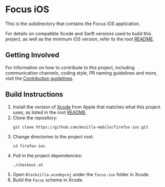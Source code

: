 # Focus iOS

This is the subdirectory that contains the Focus iOS application.

For details on compatible Xcode and Swift versions used to build this project, as well as the minimum iOS version, refer to the root [README](../README.md).

## Getting Involved

For information on how to contribute to this project, including communication channels, coding style, PR naming guidelines and more, visit the [Contribution guidelines](https://github.com/mozilla-mobile/firefox-ios/blob/main/CONTRIBUTING.md).

## Build Instructions

1. Install the version of [Xcode](https://developer.apple.com/download/applications/) from Apple that matches what this project uses, as listed in the root [README](../README.md).
1. Clone the repository:
   ```shell
   git clone https://github.com/mozilla-mobile/firefox-ios.git
   ```
1. Change directories to the project root:
    ```shell
    cd firefox-ios
    ```
1. Pull in the project dependencies:
   ```shell
   ./checkout.sh
   ```
1. Open `Blockzilla.xcodeproj` under the `focus-ios` folder in Xcode.
1. Build the `Focus` scheme in Xcode.
